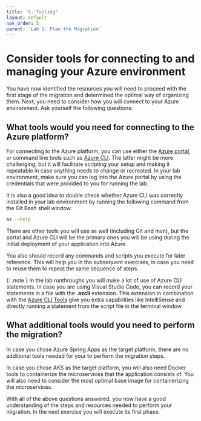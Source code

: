 ```yaml
---
title: '5. Tooling'
layout: default
nav_order: 5
parent: 'Lab 1: Plan the Migration'
---
```


# Consider tools for connecting to and managing your Azure environment

You have now identified the resources you will need to proceed with the first stage of the migration and determined the optimal way of organizing them. Next, you need to consider how you will connect to your Azure environment. Ask yourself the following questions:

## What tools would you need for connecting to the Azure platform?

 For connecting to the Azure platform, you can use either the [Azure portal](https://portal.azure.com), or command line tools such as [Azure CLI](https://docs.microsoft.com/cli/azure/what-is-azure-cli). The latter might be more challenging, but it will facilitate scripting your setup and making it repeatable in case anything needs to change or recreated. In your lab environment, make sure you can log into the Azure portal by using the credentials that were provided to you for running the lab.

It is also a good idea to double check whether Azure CLI was correctly installed in your lab environment by running the following command from the Git Bash shell window:

```bash
az --help
```

There are other tools you will use as well (including Git and mvn), but the portal and Azure CLI will be the primary ones you will be using during the initial deployment of your application into Azure.

You also should record any commands and scripts you execute for later reference. This will help you in the subsequent exercises, in case you need to reuse them to repeat the same sequence of steps.

{: .note }
In the lab runthroughs you will make a lot of use of Azure CLI statements. In case you are using Visual Studio Code, you can record your statements in a file with the **.azcli** extension. This extension in combination with the [Azure CLI Tools](https://marketplace.visualstudio.com/items?itemName=ms-vscode.azurecli) give you extra capabilities like IntelliSense and directly running a statement from the script file in the terminal window.

## What additional tools would you need to perform the migration?

In case you chose Azure Spring Apps as the target platform, there are no additional tools needed for your to perform the migration steps.

In case you chose AKS as the target platform, you will also need Docker tools to containerize the microservices that the application consists of. You will also need to consider the most optimal base image for containerizing the microservices.

With all of the above questions answered, you now have a good understanding of the steps and resources needed to perform your migration. In the next exercise you will execute its first phase.
